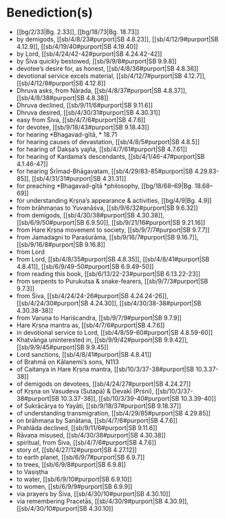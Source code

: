 # Benediction(s)

*  [[bg/2/33|Bg. 2.33]], [[bg/18/73|Bg. 18.73]]
* by demigods, [[sb/4/8/23#purport|SB 4.8.23]], [[sb/4/12/9#purport|SB 4.12.9]], [[sb/4/19/40#purport|SB 4.19.40]]
* by Lord, [[sb/4/24/42-42#purport|SB 4.24.42-42]]
* by Śiva quickly bestowed, [[sb/9/9/8#purport|SB 9.9.8]]
* devotee’s desire for, as honest, [[sb/4/8/36#purport|SB 4.8.36]]
* devotional service excels material, [[sb/4/12/7#purport|SB 4.12.7]], [[sb/4/12/8#purport|SB 4.12.8]]
* Dhruva asks, from Nārada, [[sb/4/8/37#purport|SB 4.8.37]], [[sb/4/8/38#purport|SB 4.8.38]]
* Dhruva declined, [[sb/9/11/6#purport|SB 9.11.6]]
* Dhruva desired, [[sb/4/30/31#purport|SB 4.30.31]]
* easy from Śiva, [[sb/4/7/6#purport|SB 4.7.6]]
* for devotee, [[sb/9/18/43#purport|SB 9.18.43]]
* for hearing *Bhagavad-gītā, * 18.71
* for hearing causes of devastation, [[sb/4/8/5#purport|SB 4.8.5]]
* for hearing of Dakṣa’s yajña, [[sb/4/7/61#purport|SB 4.7.61]]
* for hearing of Kardama’s descendants, [[sb/4/1/46-47#purport|SB 4.1.46-47]]
* for hearing Śrīmad-Bhāgavatam, [[sb/4/29/83-85#purport|SB 4.29.83-85]], [[sb/4/31/31#purport|SB 4.31.31]]
* for preaching *Bhagavad-gītā *philosophy, [[bg/18/68–69|Bg. 18.68–69]]
* for understanding Kṛṣṇa’s appearance & activities, [[bg/4/9|Bg. 4.9]]
* from brāhmaṇas to Yuvanāśva, [[sb/9/6/32#purport|SB 9.6.32]]
* from demigods, [[sb/4/30/38#purport|SB 4.30.38]], [[sb/6/9/50#purport|SB 6.9.50]], [[sb/9/21/16#purport|SB 9.21.16]]
* from Hare Kṛṣṇa movement to society, [[sb/9/7/7#purport|SB 9.7.7]]
* from Jamadagni to Paraśurāma, [[sb/9/16/7#purport|SB 9.16.7]], [[sb/9/16/8#purport|SB 9.16.8]]
* from Lord 
* from Lord, [[sb/4/8/35#purport|SB 4.8.35]], [[sb/4/8/41#purport|SB 4.8.41]], [[sb/6/9/49-50#purport|SB 6.9.49-50]]
* from reading this book, [[sb/6/13/22-23#purport|SB 6.13.22-23]]
* from serpents to Purukutsa & snake-fearers, [[sb/9/7/3#purport|SB 9.7.3]]
* from Śiva, [[sb/4/24/24-26#purport|SB 4.24.24-26]], [[sb/4/24/30#purport|SB 4.24.30]], [[sb/4/30/38-38#purport|SB 4.30.38-38]]
* from Varuṇa to Hariścandra, [[sb/9/7/9#purport|SB 9.7.9]]
* Hare Kṛṣṇa mantra as, [[sb/4/7/6#purport|SB 4.7.6]]
* in devotional service to Lord, [[sb/4/8/59-60#purport|SB 4.8.59-60]]
* Khaṭvāṅga uninterested in, [[sb/9/9/42#purport|SB 9.9.42]], [[sb/9/9/45#purport|SB 9.9.45]]
* Lord sanctions, [[sb/4/8/41#purport|SB 4.8.41]]
* of Brahmā on Kālanemi’s sons, N113 
* of Caitanya in Hare Kṛṣṇa mantra, [[sb/10/3/37-38#purport|SB 10.3.37-38]]
* of demigods on devotees, [[sb/4/24/27#purport|SB 4.24.27]]
* of Kṛṣṇa on Vasudeva (Sutapā) & Devakī (Pṛśni), [[sb/10/3/37-38#purport|SB 10.3.37-38]], [[sb/10/3/39-40#purport|SB 10.3.39-40]]
* of Śukrācārya to Yayāti, [[sb/9/18/37#purport|SB 9.18.37]]
* of understanding transmigration, [[sb/4/29/85#purport|SB 4.29.85]]
* on brāhmaṇa by Sanātana, [[sb/4/7/6#purport|SB 4.7.6]]
* Prahlāda declined, [[sb/9/11/6#purport|SB 9.11.6]]
* Rāvaṇa misused, [[sb/4/30/38#purport|SB 4.30.38]]
* spiritual, from Śiva, [[sb/4/7/6#purport|SB 4.7.6]]
* story of, [[sb/4/27/12#purport|SB 4.27.12]]
* to earth planet, [[sb/6/9/7#purport|SB 6.9.7]]
* to trees, [[sb/6/9/8#purport|SB 6.9.8]]
* to Vasiṣṭha 
* to water, [[sb/6/9/10#purport|SB 6.9.10]]
* to women, [[sb/6/9/9#purport|SB 6.9.9]]
* via prayers by Śiva, [[sb/4/30/10#purport|SB 4.30.10]]
* via remembering Pracetās, [[sb/4/30/9#purport|SB 4.30.9]], [[sb/4/30/10#purport|SB 4.30.10]]
